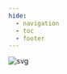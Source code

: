 ```yaml
---
hide:
  - navigation
  - toc
  - footer
---
```


![svg](theme/fabric.svg)

<link rel="stylesheet" href="/landing-page.css">
